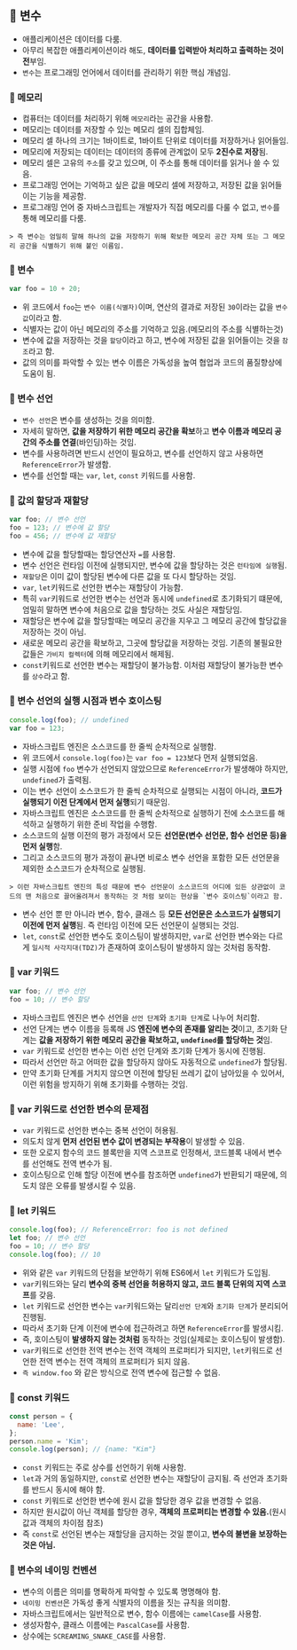 ## 📌 변수
- 애플리케이션은 데이터를 다룸.
- 아무리 복잡한 애플리케이션이라 해도, **데이터를 입력받아 처리하고 출력하는 것이 전**부임.
- `변수`는 프로그래밍 언어에서 데이터를 관리하기 위한 핵심 개념임.

### 📌 메모리
- 컴퓨터는 데이터를 처리하기 위해 `메모리`라는 공간을 사용함.
- 메모리는 데이터를 저장할 수 있는 메모리 셀의 집합체임.
- 메모리 셀 하나의 크기는 1바이트로, 1바이트 단위로 데이터를 저장하거나 읽어들임.
- 메모리에 저장되는 데이터는 데이터의 종류에 관계없이 모두 **2진수로 저장**됨.
- 메모리 셀은 고유의 `주소`를 갖고 있으며, 이 주소를 통해 데이터를 읽거나 쓸 수 있음.
- 프로그래밍 언어는 기억하고 싶은 값을 메모리 셀에 저장하고, 저장된 값을 읽어들이는 기능을 제공함.
- 프로그래밍 언어 중 자바스크립트는 개발자가 직접 메모리를 다룰 수 없고, `변수`를 통해 메모리를 다룸.
```
> 즉 변수는 엄밀히 말해 하나의 값을 저장하기 위해 확보한 메모리 공간 자체 또는 그 메모리 공간을 식별하기 위해 붙인 이름임.
```

### 📌 변수
```js
var foo = 10 + 20; 
```
- 위 코드에서 `foo`는 `변수 이름(식별자)`이며, 연산의 결과로 저장된 `30`이라는 값을 `변수 값`이라고 함.
- 식별자는 값이 아닌 메모리의 주소를 기억하고 있음.(메모리의 주소를 식별하는것)
- 변수에 값을 저장하는 것을 `할당`이라고 하고, 변수에 저장된 값을 읽어들이는 것을 `참조`라고 함.
- 값의 의미를 파악할 수 있는 변수 이름은 가독성을 높여 협업과 코드의 품질향상에 도움이 됨.
  
### 📌 변수 선언
- `변수 선언`은 변수를 생성하는 것을 의미함.
- 자세히 말하면, **값을 저장하기 위한 메모리 공간을 확보**하고 **변수 이름과 메모리 공간의 주소를 연결**(바인딩)하는 것임.
- 변수를 사용하려면 반드시 선언이 필요하고, 변수를 선언하지 않고 사용하면 `ReferenceError`가 발생함.
- 변수를 선언할 때는 `var`, `let`, `const` 키워드를 사용함.

### 📌 값의 할당과 재할당

```js
var foo; // 변수 선언
foo = 123; // 변수에 값 할당
foo = 456; // 변수에 값 재할당
```
- 변수에 값을 할당할때는 할당연산자 `=`를 사용함.
- 변수 선언은 런타임 이전에 실행되지만, 변수에 값을 할당하는 것은 `런타임에 실행`됨.
- `재할당`은 이미 값이 할당된 변수에 다른 값을 또 다시 할당하는 것임.
- `var`, `let`키워드로 선언한 변수는 재할당이 가능함.
- 특히 `var`키워드로 선언한 변수는 선언과 동시에 `undefined`로 초기화되기 떄문에, 엄밀히 말하면 변수에 처음으로 값을 할당하는 것도 사실은 재할당임.
- 재할당은 변수에 값을 할당할때는 메모리 공간을 지우고 그 메모리 공간에 할당값을 저장하는 것이 아님.
- 새로운 메모리 공간을 확보하고, 그곳에 할당값을 저장하는 것임. 기존의 불필요한 값들은 `가비지 컬렉터`에 의해 메모리에서 해제됨.
- `const`키워드로 선언한 변수는 재할당이 불가능함. 이처럼 재할당이 불가능한 변수를 `상수`라고 함.

### 📌 변수 선언의 실행 시점과 변수 호이스팅
```js
console.log(foo); // undefined
var foo = 123;
```
- 자바스크립트 엔진은 소스코드를 한 줄씩 순차적으로 실행함.
- 위 코드에서 `console.log(foo)`는 `var foo = 123`보다 먼저 실행되었음.
- 실행 시점에 `foo` 변수가 선언되지 않았으므로 `ReferenceError`가 발생해야 하지만, `undefined`가 출력됨.
- 이는 변수 선언이 소스코드가 한 줄씩 순차적으로 실행되는 시점이 아니라, **코드가 실행되기 이전 단계에서 먼저 실행**되기 때문임.
- 자바스크립트 엔진은 소스코드를 한 줄씩 순차적으로 실행하기 전에 소스코드를 해석하고 실행하기 위한 준비 작업을 수행함.
- 소스코드의 실행 이전의 평가 과정에서 모든 **선언문(변수 선언문, 함수 선언문 등)을 먼저 실행**함.
- 그리고 소스코드의 평가 과정이 끝나면 비로소 변수 선언을 포함한 모든 선언문을 제외한 소스코드가 순차적으로 실행됨.
```
> 이런 자바스크립트 엔진의 특성 때문에 변수 선언문이 소스코드의 어디에 있든 상관없이 코드의 맨 처음으로 끌어올려져서 동작하는 것 처럼 보이는 현상을 `변수 호이스팅`이라고 함.
```
- 변수 선언 뿐 만 아니라 변수, 함수, 클래스 등 **모든 선언문은 소스코드가 실행되기 이전에 먼저 실행**됨. 즉 런타임 이전에 모든 선언문이 실행되는 것임.
- `let`, `const`로 선언한 변수도 호이스팅이 발생하지만, `var`로 선언한 변수와는 다르게 `일시적 사각지대(TDZ)`가 존재하여 호이스팅이 발생하지 않는 것처럼 동작함.

### 📌 var 키워드

```js
var foo; // 변수 선언
foo = 10; // 변수 할당
```
- 자바스크립트 엔진은 변수 선언을 `선언 단계`와 `초기화 단계`로 나누어 처리함.
- 선언 단계는 변수 이름을 등록해 JS **엔진에 변수의 존재를 알리는 것**이고, 초기화 단계는 **값을 저장하기 위한 메모리 공간을 확보하고, `undefined`를 할당하는 것**임.
- `var` 키워드로 선언한 변수는 이런 선언 단계와 초기화 단계가 동시에 진행됨.
- 따라서 선언만 하고 어떠한 값을 할당하지 않아도 자동적으로 `undefined`가 할당됨.
- 만약 초기화 단계를 거치지 않으면 이전에 할당된 쓰레기 값이 남아있을 수 있어서, 이런 위험을 방지하기 위해 초기화를 수행하는 것임.

### 📌 var 키워드로 선언한 변수의 문제점
- `var` 키워드로 선언한 변수는 중복 선언이 허용됨.
- 의도치 않게 **먼저 선언된 변수 값이 변경되는 부작용**이 발생할 수 있음.
- 또한 오로지 함수의 코드 블록만을 지역 스코프로 인정해서, 코드블록 내에서 변수를 선언해도 전역 변수가 됨.
- 호이스팅으로 인해 할당 이전에 변수를 참조하면 `undefined`가 반환되기 때문에, 의도치 않은 오류를 발생시킬 수 있음.

### 📌 let 키워드

```js
console.log(foo); // ReferenceError: foo is not defined
let foo; // 변수 선언
foo = 10; // 변수 할당
console.log(foo); // 10
```
- 위와 같은 `var` 키워드의 단점을 보안하기 위해 ES6에서 `let` 키워드가 도입됨.
- `var`키워드와는 달리 **변수의 중복 선언을 허용하지 않고, 코드 블록 단위의 지역 스코프**를 갖음.
- `let` 키워드로 선언한 변수는 `var`키워드와는 달리`선언 단계`와 `초기화 단계`가 분리되어 진행됨.
- 따라서 초기화 단계 이전에 변수에 접근하려고 하면 `ReferenceError`를 발생시킴.
- 즉, 호이스팅이 **발생하지 않는 것처럼** 동작하는 것임(실제로는 호이스팅이 발생함).
- `var`키워드로 선언한 전역 변수는 전역 객체의 프로퍼티가 되지만, `let`키워드로 선언한 전역 변수는 전역 객체의 프로퍼티가 되지 않음.
- `즉 window.foo` 와 같은 방식으로 전역 변수에 접근할 수 없음.

### 📌 const 키워드
```js
const person = {
  name: 'Lee',
};
person.name = 'Kim';
console.log(person); // {name: "Kim"}
```
- `const` 키워드는 주로 상수를 선언하기 위해 사용함.
- `let`과 거의 동일하지만, `const`로 선언한 변수는 재할당이 금지됨. 즉 선언과 초기화를 반드시 동시에 해야 함.
- `const` 키워드로 선언한 변수에 원시 값을 할당한 경우 값을 변경할 수 없음.
- 하지만 원시값이 아닌 객체를 할당한 경우, **객체의 프로퍼티는 변경할 수 있음.**(원시값과 객체의 차이점 참조)
- 즉 `const`로 선언된 변수는 재할당을 금지하는 것일 뿐이고, **변수의 불변을 보장하는 것은 아님.**


### 📌 변수의 네이밍 컨벤션
- 변수의 이름은 의미를 명확하게 파악할 수 있도록 명명해야 함.
- `네이밍 컨벤션`은 가독성 좋게 식별자의 이름을 짓는 규칙을 의미함.
- 자바스크립트에서는 일반적으로 변수, 함수 이름에는 `camelCase`를 사용함.
- 생성자함수, 클래스 이름에는 `PascalCase`를 사용함.
- 상수에는 `SCREAMING_SNAKE_CASE`를 사용함.